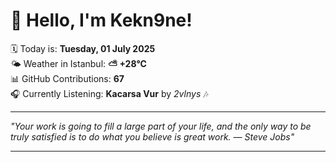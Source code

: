 # 👋 Hello, I'm Kekn9ne!

🗓️ Today is: **Tuesday, 01 July 2025**  
🌤️ Weather in Istanbul: **⛅️  +28°C**  
📊 GitHub Contributions: **67**  
🎧 Currently Listening: **Kacarsa Vur** by *2vlnys* 🎶

---

_"Your work is going to fill a large part of your life, and the only way to be truly satisfied is to do what you believe is great work.  — *Steve Jobs*"_

---
